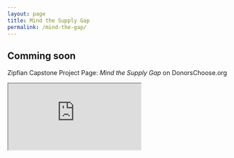 ```yaml
---
layout: page
title: Mind the Supply Gap
permalink: /mind-the-gap/
---
```


## Comming soon 
Zipfian Capstone Project Page: _Mind the Supply Gap_ on DonorsChoose.org

<iframe src="http://github.com/abshinn/mind-the-gap/interactive/index.html" marginwidth="0" marginheight="0" scrolling="no"></iframe>
